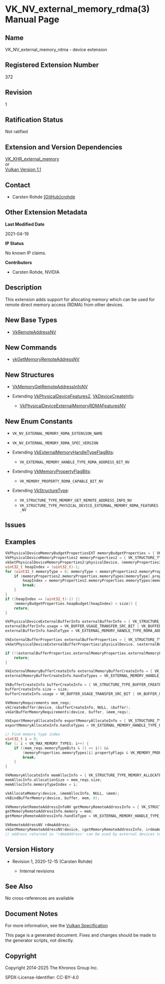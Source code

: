 # VK\_NV\_external\_memory\_rdma(3) Manual Page

## Name

VK\_NV\_external\_memory\_rdma - device extension



## [](#_registered_extension_number)Registered Extension Number

372

## [](#_revision)Revision

1

## [](#_ratification_status)Ratification Status

Not ratified

## [](#_extension_and_version_dependencies)Extension and Version Dependencies

[VK\_KHR\_external\_memory](https://registry.khronos.org/vulkan/specs/latest/man/html/VK_KHR_external_memory.html)  
or  
[Vulkan Version 1.1](#versions-1.1)

## [](#_contact)Contact

- Carsten Rohde [\[GitHub\]crohde](https://github.com/KhronosGroup/Vulkan-Docs/issues/new?body=%5BVK_NV_external_memory_rdma%5D%20%40crohde%0A%2AHere%20describe%20the%20issue%20or%20question%20you%20have%20about%20the%20VK_NV_external_memory_rdma%20extension%2A)

## [](#_other_extension_metadata)Other Extension Metadata

**Last Modified Date**

2021-04-19

**IP Status**

No known IP claims.

**Contributors**

- Carsten Rohde, NVIDIA

## [](#_description)Description

This extension adds support for allocating memory which can be used for remote direct memory access (RDMA) from other devices.

## [](#_new_base_types)New Base Types

- [VkRemoteAddressNV](https://registry.khronos.org/vulkan/specs/latest/man/html/VkRemoteAddressNV.html)

## [](#_new_commands)New Commands

- [vkGetMemoryRemoteAddressNV](https://registry.khronos.org/vulkan/specs/latest/man/html/vkGetMemoryRemoteAddressNV.html)

## [](#_new_structures)New Structures

- [VkMemoryGetRemoteAddressInfoNV](https://registry.khronos.org/vulkan/specs/latest/man/html/VkMemoryGetRemoteAddressInfoNV.html)
- Extending [VkPhysicalDeviceFeatures2](https://registry.khronos.org/vulkan/specs/latest/man/html/VkPhysicalDeviceFeatures2.html), [VkDeviceCreateInfo](https://registry.khronos.org/vulkan/specs/latest/man/html/VkDeviceCreateInfo.html):
  
  - [VkPhysicalDeviceExternalMemoryRDMAFeaturesNV](https://registry.khronos.org/vulkan/specs/latest/man/html/VkPhysicalDeviceExternalMemoryRDMAFeaturesNV.html)

## [](#_new_enum_constants)New Enum Constants

- `VK_NV_EXTERNAL_MEMORY_RDMA_EXTENSION_NAME`
- `VK_NV_EXTERNAL_MEMORY_RDMA_SPEC_VERSION`
- Extending [VkExternalMemoryHandleTypeFlagBits](https://registry.khronos.org/vulkan/specs/latest/man/html/VkExternalMemoryHandleTypeFlagBits.html):
  
  - `VK_EXTERNAL_MEMORY_HANDLE_TYPE_RDMA_ADDRESS_BIT_NV`
- Extending [VkMemoryPropertyFlagBits](https://registry.khronos.org/vulkan/specs/latest/man/html/VkMemoryPropertyFlagBits.html):
  
  - `VK_MEMORY_PROPERTY_RDMA_CAPABLE_BIT_NV`
- Extending [VkStructureType](https://registry.khronos.org/vulkan/specs/latest/man/html/VkStructureType.html):
  
  - `VK_STRUCTURE_TYPE_MEMORY_GET_REMOTE_ADDRESS_INFO_NV`
  - `VK_STRUCTURE_TYPE_PHYSICAL_DEVICE_EXTERNAL_MEMORY_RDMA_FEATURES_NV`

## [](#_issues)Issues

## [](#_examples)Examples

```cpp
VkPhysicalDeviceMemoryBudgetPropertiesEXT memoryBudgetProperties = { VK_STRUCTURE_TYPE_PHYSICAL_DEVICE_MEMORY_BUDGET_PROPERTIES_EXT };
VkPhysicalDeviceMemoryProperties2 memoryProperties2 = { VK_STRUCTURE_TYPE_PHYSICAL_DEVICE_MEMORY_PROPERTIES_2, &memoryBudgetProperties };
vkGetPhysicalDeviceMemoryProperties2(physicalDevice, &memoryProperties2);
uint32_t heapIndex = (uint32_t)-1;
for (uint32_t memoryType = 0; memoryType < memoryProperties2.memoryProperties.memoryTypeCount; memoryType++) {
    if (memoryProperties2.memoryProperties.memoryTypes[memoryType].propertyFlags & VK_MEMORY_PROPERTY_RDMA_CAPABLE_BIT_NV) {
        heapIndex = memoryProperties2.memoryProperties.memoryTypes[memoryType].heapIndex;
        break;
    }
}
if ((heapIndex == (uint32_t)-1) ||
    (memoryBudgetProperties.heapBudget[heapIndex] < size)) {
    return;
}

VkPhysicalDeviceExternalBufferInfo externalBufferInfo = { VK_STRUCTURE_TYPE_PHYSICAL_DEVICE_EXTERNAL_BUFFER_INFO };
externalBufferInfo.usage = VK_BUFFER_USAGE_TRANSFER_SRC_BIT | VK_BUFFER_USAGE_TRANSFER_DST_BIT;
externalBufferInfo.handleType = VK_EXTERNAL_MEMORY_HANDLE_TYPE_RDMA_ADDRESS_BIT_NV;

VkExternalBufferProperties externalBufferProperties = { VK_STRUCTURE_TYPE_EXTERNAL_BUFFER_PROPERTIES };
vkGetPhysicalDeviceExternalBufferProperties(physicalDevice, &externalBufferInfo, &externalBufferProperties);

if (!(externalBufferProperties.externalMemoryProperties.externalMemoryFeatures & VK_EXTERNAL_MEMORY_FEATURE_EXPORTABLE_BIT)) {
    return;
}

VkExternalMemoryBufferCreateInfo externalMemoryBufferCreateInfo = { VK_STRUCTURE_TYPE_EXTERNAL_MEMORY_BUFFER_CREATE_INFO };
externalMemoryBufferCreateInfo.handleTypes = VK_EXTERNAL_MEMORY_HANDLE_TYPE_RDMA_ADDRESS_BIT_NV;

VkBufferCreateInfo bufferCreateInfo = { VK_STRUCTURE_TYPE_BUFFER_CREATE_INFO, &externalMemoryBufferCreateInfo };
bufferCreateInfo.size = size;
bufferCreateInfo.usage = VK_BUFFER_USAGE_TRANSFER_SRC_BIT | VK_BUFFER_USAGE_TRANSFER_DST_BIT;

VkMemoryRequirements mem_reqs;
vkCreateBuffer(device, &bufferCreateInfo, NULL, &buffer);
vkGetBufferMemoryRequirements(device, buffer, &mem_reqs);

VkExportMemoryAllocateInfo exportMemoryAllocateInfo = { VK_STRUCTURE_TYPE_EXPORT_MEMORY_ALLOCATE_INFO };
exportMemoryAllocateInfo.handleTypes = VK_EXTERNAL_MEMORY_HANDLE_TYPE_RDMA_ADDRESS_BIT_NV;

// Find memory type index
uint32_t i = 0;
for (; i < VK_MAX_MEMORY_TYPES; i++) {
    if ((mem_reqs.memoryTypeBits & (1 << i)) &&
        (memoryProperties.memoryTypes[i].propertyFlags & VK_MEMORY_PROPERTY_RDMA_CAPABLE_BIT_NV)) {
        break;
    }
}

VkMemoryAllocateInfo memAllocInfo = { VK_STRUCTURE_TYPE_MEMORY_ALLOCATE_INFO, &exportMemoryAllocateInfo };
memAllocInfo.allocationSize = mem_reqs.size;
memAllocInfo.memoryTypeIndex = i;

vkAllocateMemory(device, &memAllocInfo, NULL, &mem);
vkBindBufferMemory(device, buffer, mem, 0);

VkMemoryGetRemoteAddressInfoNV getMemoryRemoteAddressInfo = { VK_STRUCTURE_TYPE_MEMORY_GET_REMOTE_ADDRESS_INFO_NV };
getMemoryRemoteAddressInfo.memory = mem;
getMemoryRemoteAddressInfo.handleType = VK_EXTERNAL_MEMORY_HANDLE_TYPE_RDMA_ADDRESS_BIT_NV;

VkRemoteAddressNV rdmaAddress;
vkGetMemoryRemoteAddressNV(device, &getMemoryRemoteAddressInfo, &rdmaAddress);
// address returned in 'rdmaAddress' can be used by external devices to initiate RDMA transfers
```

## [](#_version_history)Version History

- Revision 1, 2020-12-15 (Carsten Rohde)
  
  - Internal revisions

## [](#_see_also)See Also

No cross-references are available

## [](#_document_notes)Document Notes

For more information, see the [Vulkan Specification](https://registry.khronos.org/vulkan/specs/latest/html/vkspec.html#VK_NV_external_memory_rdma)

This page is a generated document. Fixes and changes should be made to the generator scripts, not directly.

## [](#_copyright)Copyright

Copyright 2014-2025 The Khronos Group Inc.

SPDX-License-Identifier: CC-BY-4.0